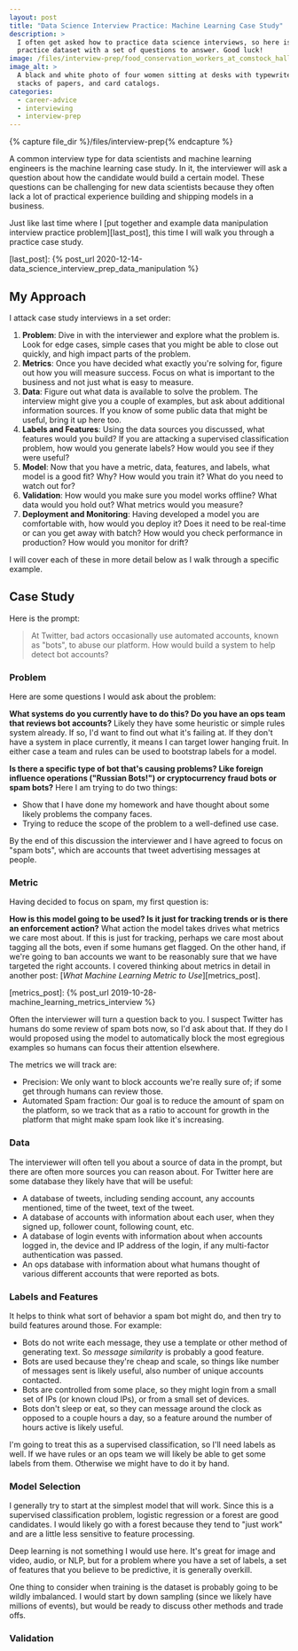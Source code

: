 ```yaml
---
layout: post
title: "Data Science Interview Practice: Machine Learning Case Study"
description: >
  I often get asked how to practice data science interviews, so here is a
  practice dataset with a set of questions to answer. Good luck!
image: /files/interview-prep/food_conservation_workers_at_comstock_hall_cornell_1917.jpg
image_alt: >
  A black and white photo of four women sitting at desks with typewriters,
  stacks of papers, and card catalogs.
categories:
  - career-advice
  - interviewing
  - interview-prep
---
```


{% capture file_dir %}/files/interview-prep{% endcapture %}

A common interview type for data scientists and machine learning engineers is
the machine learning case study. In it, the interviewer will ask a question
about how the candidate would build a certain model. These questions can be
challenging for new data scientists because they often lack a lot of practical
experience building and shipping models in a business.

Just like last time where I [put together and example data manipulation
interview practice problem][last_post], this time I will walk you through a
practice case study.

[last_post]: {% post_url 2020-12-14-data_science_interview_prep_data_manipulation %}

## My Approach

I attack case study interviews in a set order:

1. **Problem**: Dive in with the interviewer and explore what the problem is.
   Look for edge cases, simple cases that you might be able to close out
   quickly, and high impact parts of the problem.
2. **Metrics**: Once you have decided what exactly you're solving for, figure
   out how you will measure success. Focus on what is important to the
   business and not just what is easy to measure.
3. **Data**: Figure out what data is available to solve the problem. The
   interview might give you a couple of examples, but ask about additional
   information sources. If you know of some public data that might be useful,
   bring it up here too.
4. **Labels and Features**: Using the data sources you discussed, what
   features would you build? If you are attacking a supervised classification
   problem, how would you generate labels? How would you see if they were useful?
5. **Model**: Now that you have a metric, data, features, and labels, what
   model is a good fit? Why? How would you train it? What do you need to watch
   out for?
6. **Validation**: How would you make sure you model works offline? What data
   would you hold out? What metrics would you measure?
7. **Deployment and Monitoring**: Having developed a model you are comfortable
   with, how would you deploy it? Does it need to be real-time or can you get
   away with batch? How would you check performance in production? How would
   you monitor for drift?

I will cover each of these in more detail below as I walk through a specific
example.

## Case Study

Here is the prompt:

> At Twitter, bad actors occasionally use automated accounts, known as "bots",
> to abuse our platform. How would build a system to help detect bot accounts?

### Problem

Here are some questions I would ask about the problem:

**What systems do you currently have to do this? Do you have an ops team that
reviews bot accounts?** Likely they have some heuristic or simple rules system
already. If so, I'd want to find out what it's failing at. If they don't have
a system in place currently, it means I can target lower hanging fruit. In
either case a team and rules can be used to bootstrap labels for a model.

**Is there a specific type of bot that's causing problems? Like foreign
influence operations ("Russian Bots!") or cryptocurrency fraud bots or spam
bots?** Here I am trying to do two things: 

- Show that I have done my homework and have thought about some likely
problems the company faces.
- Trying to reduce the scope of the problem to a well-defined use case.

By the end of this discussion the interviewer and I have agreed to focus on
"spam bots", which are accounts that tweet advertising messages at people.

### Metric

Having decided to focus on spam, my first question is:

**How is this model going to be used? Is it just for tracking trends or is
there an enforcement action?** What action the model takes drives what metrics
we care most about. If this is just for tracking, perhaps we care most about
tagging all the bots, even if some humans get flagged. On the other hand, if
we're going to ban accounts we want to be reasonably sure that we have
targeted the right accounts. I covered thinking about metrics in detail in
another post: [_What Machine Learning Metric to Use_][metrics_post].

[metrics_post]: {% post_url 2019-10-28-machine_learning_metrics_interview %}

Often the interviewer will turn a question back to you. I suspect Twitter has
humans do some review of spam bots now, so I'd ask about that. If they do I
would proposed using the model to automatically block the most egregious
examples so humans can focus their attention elsewhere.

The metrics we will track are:

- Precision: We only want to block accounts we're really sure of; if some get
through humans can review those.
- Automated Spam fraction: Our goal is to reduce the amount of spam on the
platform, so we track that as a ratio to account for growth in the platform
that might make spam look like it's increasing. 

### Data

The interviewer will often tell you about a source of data in the prompt, but
there are often more sources you can reason about. For Twitter here are some
database they likely have that will be useful:

- A database of tweets, including sending account, any accounts mentioned,
time of the tweet, text of the tweet.
- A database of accounts with information about each user, when they signed
up, follower count, following count, etc.
- A database of login events with information about when accounts logged in,
the device and IP address of the login, if any multi-factor authentication was
passed.
- An ops database with information about what humans thought of various
different accounts that were reported as bots.

### Labels and Features

It helps to think what sort of behavior a spam bot might do, and then try to
build features around those. For example:

- Bots do not write each message, they use a template or other method of
generating text. So _message similarity_ is probably a good feature.
- Bots are used because they're cheap and scale, so things like number of
messages sent is likely useful, also number of unique accounts contacted.
- Bots are controlled from some place, so they might login from a small set of
IPs (or known cloud IPs), or from a small set of devices.
- Bots don't sleep or eat, so they can message around the clock as opposed to
a couple hours a day, so a feature around the number of hours active is likely
useful.

I'm going to treat this as a supervised classification, so I'll need labels as
well. If we have rules or an ops team we will likely be able to get some
labels from them. Otherwise we might have to do it by hand.

### Model Selection

I generally try to start at the simplest model that will work. Since this is
a supervised classification problem, logistic regression or a forest are good
candidates. I would likely go with a forest because they tend to "just work"
and are a little less sensitive to feature processing.

Deep learning is not something I would use here. It's great for image and
video, audio, or NLP, but for a problem where you have a set of labels, a set
of features that you believe to be predictive, it is generally overkill.

One thing to consider when training is the dataset is probably going to be
wildly imbalanced. I would start by down sampling (since we likely have
millions of events), but would be ready to discuss other methods and trade
offs.

### Validation
